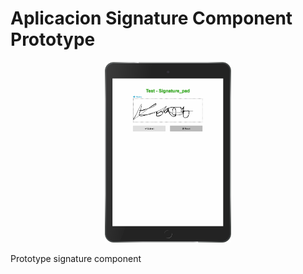 # Aplicacion Signature Component Prototype
<p align="center">
	<p align="center">
  		<img style="max-width:40%" src="https://github.com/lfernandortiz/SingComponent/blob/master/WebContent/assets/SignatureComponent.png">	
	</p>
</p>

Prototype signature component
